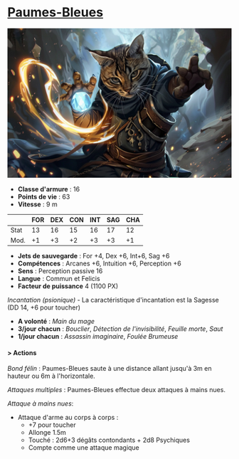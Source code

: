# [Paumes-Bleues](../../WORLDBUILDING/PERSONNAGES/ENFANTS_DE_LA_RUE/Paumes_Bleues.md)

![Paumes Bleues](../../_images/paumes_bleues.png)

* **Classe d'armure** : 16
* **Points de vie** : 63
* **Vitesse** : 9 m  

|    |FOR|DEX|CON|INT|SAG|CHA|
|----|---|---|---|---|---|---|
|Stat|13 |16 |15 |16 |17 |12 |
|Mod.|+1 |+3 |+2 |+3 |+3 |+1 |

* **Jets de sauvegarde** : For +4, Dex +6, Int+6, Sag +6
* **Compétences** : Arcanes +6, Intuition +6, Perception +6
* **Sens** : Perception passive 16
* **Langue** : Commun et Felicis
* **Facteur de puissance** 4 (1100 PX)

*Incantation (psionique)* - 
La caractéristique d'incantation est la Sagesse (DD 14, +6 pour toucher)
* **A volonté** : *Main du mage*
* **3/jour chacun** : *Bouclier*, *Détection de l'invisibilité*, *Feuille morte*, *Saut*
* **1/jour chacun** : *Assassin imaginaire*, *Foulée Brumeuse*

#### > Actions
*Bond félin* : Paumes-Bleues saute à une distance allant jusqu'à 3m en hauteur ou 6m à l'horizontale.

*Attaques multiples* : Paumes-Bleues effectue deux attaques à mains nues.

*Attaque à mains nues*:
* Attaque d'arme au corps à corps :
    * +7 pour toucher 
    * Allonge 1.5m
    * Touché : 2d6+3 dégâts contondants + 2d8 Psychiques
    * Compte comme une attaque magique